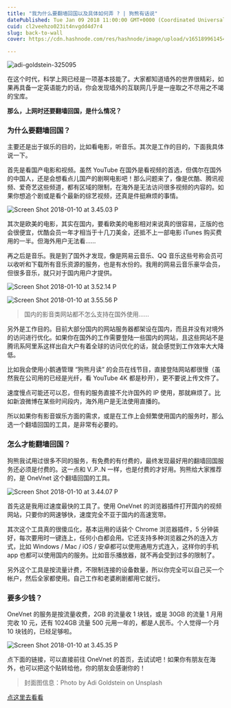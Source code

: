 ```yaml
---
title: "我为什么要翻墙回国以及具体如何弄 ? | 狗熊有话说"
datePublished: Tue Jan 09 2018 11:00:00 GMT+0000 (Coordinated Universal Time)
cuid: cl2veehzo023it4nvgdd4d7r4
slug: back-to-wall
cover: https://cdn.hashnode.com/res/hashnode/image/upload/v1651899614545/wq7CWhbXi.jpg

---
```


![adi-goldstein-325095](https://i.imgur.com/EIWvEYu.jpg)

在这个时代，科学上网已经是一项基本技能了。大家都知道墙外的世界很精彩，如果再具备一定英语能力的话，你会发现墙外的互联网几乎是一座取之不尽用之不竭的宝库。

**那么，上网时还要翻墙回国，是什么情况？**

### 为什么要翻墙回国？

主要还是出于娱乐的目的，比如看电影，听音乐。其次是工作的目的，下面我具体说一下。

首先是看国产电影和视频。虽然 YouTube 在国外是看视频的首选，但偶尔在国外的中国人，还是会想看点儿国产的剧啊电影吧！那么问题来了，像是优酷、腾讯视频、爱奇艺这些频道，都有区域的限制，在海外是无法访问很多视频的内容的。如果你想追个剧或是看个最新的综艺视频，还真是件挺麻烦的事情。

![Screen Shot 2018-01-10 at 3.45.03 P](https://i.imgur.com/nRJZhoj.jpg)


其次是欧美的电影，其实在国内，要看欧美的电影相对来说真的很容易，正版的也会很便宜，优酷会员一年才相当于十几刀美金，还抵不上一部电影 iTunes 购买费用的一半。但海外用户无法看……

再之后是音乐。我是到了国外才发现，像是网易云音乐、QQ 音乐这些号称会员可以收听和下载所有音乐资源的服务，也是有水份的。我用的网易云音乐豪华会员，但很多音乐，就只对于国内用户才提供。

![Screen Shot 2018-01-10 at 3.52.14 P](https://i.imgur.com/WZc3Jwn.jpg)

![Screen Shot 2018-01-10 at 3.55.56 P](https://i.imgur.com/qPj4HOJ.jpg)


> 国内的影音类网站都不怎么支持在国外使用……

另外是工作目的。目前大部分国内的网站服务器都架设在国内，而且并没有对境外的访问进行优化。如果你在国外的工作需要登陆一些国内的网站，且这些网站不是腾讯系阿里系这样出自大户有着全球的访问优化的话，就会感觉到工作效率大大降低。

比如我会使用小鹅通管理 “狗熊月读” 的会员在线节目，直接登陆网站都很慢（虽然我在公司用的已经是光纤，看 YouTube 4K 都是秒开），更不要说上传文件了。

速度慢点可能还可以忍，但有的服务直接不允许国外的 IP 使用，那就麻烦了。比如新浪微博在某些时间段内，海外用户是无法使用直播的。

所以如果你有影音娱乐方面的需求，或是在工作上会频繁使用国内的服务时，那么选一个翻墙回国的工具，是非常有必要的。


### 怎么才能翻墙回国？

狗熊我试用过很多不同的服务，有免费的有付费的，最终发现最好用的翻墙回国服务还必须是付费的。这一点和 V..P..N 一样，也是付费的才好用。狗熊给大家推荐的，是 OneVnet 这个翻墙回国的工具。

![Screen Shot 2018-01-10 at 3.44.07 P](https://i.imgur.com/2yu4HK3.jpg)

首先这是我用过速度最快的工具了。使用 OneVnet 的浏览器插件打开国内的视频网站，只要你的网速够快，速度完全不亚于国内的高速宽带。

其次这个工具真的很傻瓜化，基本运用的话装个 Chrome 浏览器插件，5 分钟装好，每次要用时一键连上，任何小白都会用。它还支持多种浏览器之外的连入方式，比如 Windows / Mac / iOS / 安卓都可以使用通用方式连入，这样你的手机 app 也都可以使用国内的服务。比如音乐播放器，就不再会受到过多的限制了。

另外这个工具是按流量计费，不限制连接的设备数量，所以你完全可以自己买一个帐户，然后全家都使用。自己工作和老婆刷剧都用它就行。

### 要多少钱？

OneVnet 的服务是按流量收费，2GB 的流量收 1 块钱，或是 30GB 的流量 1 月用完收 10 元，还有 1024GB 流量 500 元用一年的，都是人民币。个人觉得一个月 10 块钱的，已经足够啦。

![Screen Shot 2018-01-10 at 3.45.35 P](https://i.imgur.com/TM9lpPA.jpg)

点下面的链接，可以直接前往 OneVnet 的首页，去试试吧！如果你有朋友在海外，也可以把这个贴转给他，你的朋友会感谢你的！

> 封面图信息：Photo by Adi Goldstein on Unsplash

[点这里去看看](https://vnet.one/?rc=5777&rp=rs)

